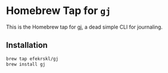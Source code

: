 # Homebrew Tap for `gj`

This is the Homebrew tap for [gj](https://github.com/efekrskl/gj), a dead simple CLI for journaling.

## Installation

```bash
brew tap efekrskl/gj
brew install gj


